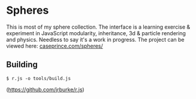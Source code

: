 Spheres
====

This is most of my sphere collection. The interface is a learning exercise & experiment in JavaScript modularity, inheritance, 3d & particle rendering and physics. Needless to say it's a work in progress. The project can be viewed here: [caseprince.com/spheres/](http://caseprince.com/spheres/)


Building
---------------------

	$ r.js -o tools/build.js

(https://github.com/jrburke/r.js)


